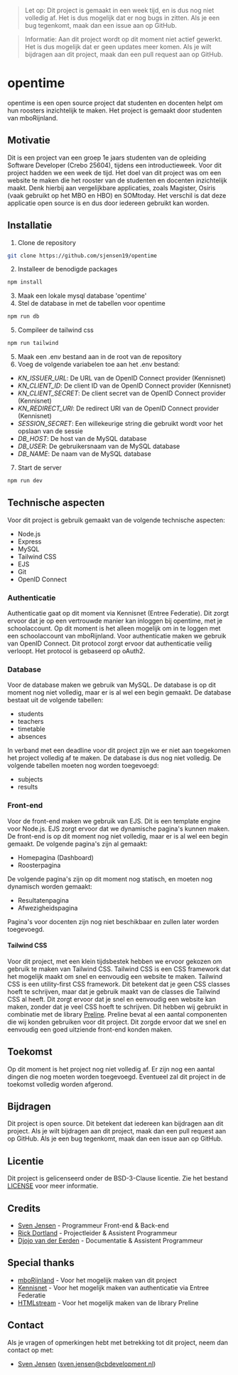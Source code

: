> Let op: Dit project is gemaakt in een week tijd, en is dus nog niet volledig af. Het is dus mogelijk dat er nog bugs in zitten. Als je een bug tegenkomt, maak dan een issue aan op GitHub.

> Informatie: Aan dit project wordt op dit moment niet actief gewerkt. Het is dus mogelijk dat er geen updates meer komen. Als je wilt bijdragen aan dit project, maak dan een pull request aan op GitHub.

# opentime
opentime is een open source project dat studenten en docenten helpt om hun roosters inzichtelijk te maken. Het project is gemaakt door studenten van mboRijnland.

## Motivatie
Dit is een project van een groep 1e jaars studenten van de opleiding Software Developer (Crebo 25604), tijdens een introductieweek. Voor dit project hadden we een week de tijd. Het doel van dit project was om een website te maken die het rooster van de studenten en docenten inzichtelijk maakt. Denk hierbij aan vergelijkbare applicaties, zoals Magister, Osiris (vaak gebruikt op het MBO en HBO) en SOMtoday. Het verschil is dat deze applicatie open source is en dus door iedereen gebruikt kan worden.

## Installatie
1. Clone de repository
```bash
git clone https://github.com/sjensen19/opentime
``` 
2. Installeer de benodigde packages
```bash
npm install
```
3. Maak een lokale mysql database 'opentime'
4. Stel de database in met de tabellen voor opentime
```bash
npm run db
```
5. Compileer de tailwind css
```bash
npm run tailwind
```
5. Maak een .env bestand aan in de root van de repository
6. Voeg de volgende variabelen toe aan het .env bestand:
- _KN_ISSUER_URL_: De URL van de OpenID Connect provider (Kennisnet)
- _KN_CLIENT_ID_: De client ID van de OpenID Connect provider (Kennisnet)
- _KN_CLIENT_SECRET_: De client secret van de OpenID Connect provider (Kennisnet)
- _KN_REDIRECT_URI_: De redirect URI van de OpenID Connect provider (Kennisnet)
- _SESSION_SECRET_: Een willekeurige string die gebruikt wordt voor het opslaan van de sessie
- _DB_HOST_: De host van de MySQL database
- _DB_USER_: De gebruikersnaam van de MySQL database
- _DB_NAME_: De naam van de MySQL database

7. Start de server
```bash
npm run dev
```

## Technische aspecten
Voor dit project is gebruik gemaakt van de volgende technische aspecten:
- Node.js
- Express
- MySQL
- Tailwind CSS
- EJS
- Git
- OpenID Connect

### Authenticatie
Authenticatie gaat op dit moment via Kennisnet (Entree Federatie). Dit zorgt ervoor dat je op een vertrouwde manier kan inloggen bij opentime, met je schoolaccount. Op dit moment is het alleen mogelijk om in te loggen met een schoolaccount van mboRijnland.
Voor authenticatie maken we gebruik van OpenID Connect. Dit protocol zorgt ervoor dat authenticatie veilig verloopt. Het protocol is gebaseerd op oAuth2.

### Database
Voor de database maken we gebruik van MySQL. De database is op dit moment nog niet volledig, maar er is al wel een begin gemaakt. De database bestaat uit de volgende tabellen:
- students
- teachers
- timetable
- absences

In verband met een deadline voor dit project zijn we er niet aan toegekomen het project volledig af te maken. De database is dus nog niet volledig. De volgende tabellen moeten nog worden toegevoegd:
- subjects
- results

### Front-end
Voor de front-end maken we gebruik van EJS. Dit is een template engine voor Node.js. EJS zorgt ervoor dat we dynamische pagina's kunnen maken. De front-end is op dit moment nog niet volledig, maar er is al wel een begin gemaakt. De volgende pagina's zijn al gemaakt:
- Homepagina (Dashboard)
- Roosterpagina

De volgende pagina's zijn op dit moment nog statisch, en moeten nog dynamisch worden gemaakt:
- Resultatenpagina
- Afwezigheidspagina

Pagina's voor docenten zijn nog niet beschikbaar en zullen later worden toegevoegd.

#### Tailwind CSS
Voor dit project, met een klein tijdsbestek hebben we ervoor gekozen om gebruik te maken van Tailwind CSS. Tailwind CSS is een CSS framework dat het mogelijk maakt om snel en eenvoudig een website te maken. Tailwind CSS is een utility-first CSS framework. Dit betekent dat je geen CSS classes hoeft te schrijven, maar dat je gebruik maakt van de classes die Tailwind CSS al heeft. Dit zorgt ervoor dat je snel en eenvoudig een website kan maken, zonder dat je veel CSS hoeft te schrijven. Dit hebben wij gebruikt in combinatie met de library [Preline](https://github.com/htmlstreamofficial/preline). Preline bevat al een aantal componenten die wij konden gebruiken voor dit project. Dit zorgde ervoor dat we snel en eenvoudig een goed uitziende front-end konden maken.

## Toekomst
Op dit moment is het project nog niet volledig af. Er zijn nog een aantal dingen die nog moeten worden toegevoegd. Eventueel zal dit project in de toekomst volledig worden afgerond.

## Bijdragen
Dit project is open source. Dit betekent dat iedereen kan bijdragen aan dit project. Als je wilt bijdragen aan dit project, maak dan een pull request aan op GitHub. Als je een bug tegenkomt, maak dan een issue aan op GitHub.

## Licentie
Dit project is gelicenseerd onder de BSD-3-Clause licentie. Zie het bestand [LICENSE](./LICENSE) voor meer informatie.

## Credits
- [Sven Jensen](https://www.github.com/sjensen19) - Programmeur Front-end & Back-end
- [Rick Dortland](https://www.github.com/RickDortland) - Projectleider & Assistent Programmeur
- [Djojo van der Eerden](https://www.github.com/DjojovdEerden) - Documentatie & Assistent Programmeur

## Special thanks
- [mboRijnland](https://www.mborijnland.nl) - Voor het mogelijk maken van dit project
- [Kennisnet](https://www.kennisnet.nl) - Voor het mogelijk maken van authenticatie via Entree Federatie
- [HTMLstream](https://htmlstream.com) - Voor het mogelijk maken van de library Preline

## Contact
Als je vragen of opmerkingen hebt met betrekking tot dit project, neem dan contact op met:
- [Sven Jensen](https://www.github.com/sjensen19) (sven.jensen@cbdevelopment.nl)